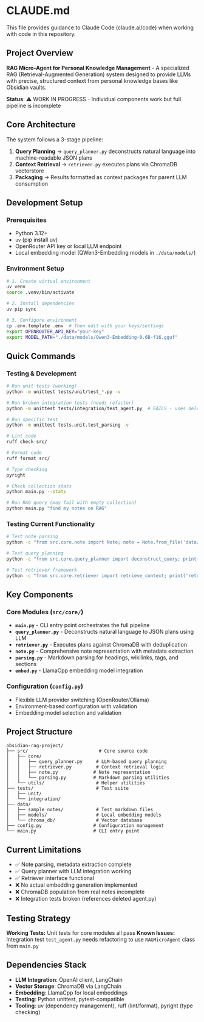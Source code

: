 # CLAUDE.md

This file provides guidance to Claude Code (claude.ai/code) when working with code in this repository.

## Project Overview

**RAG Micro-Agent for Personal Knowledge Management** - A specialized RAG (Retrieval-Augmented Generation) system designed to provide LLMs with precise, structured context from personal knowledge bases like Obsidian vaults.

**Status**: ⚠️ WORK IN PROGRESS - Individual components work but full pipeline is incomplete

## Core Architecture

The system follows a 3-stage pipeline:
1. **Query Planning** → `query_planner.py` deconstructs natural language into machine-readable JSON plans
2. **Context Retrieval** → `retriever.py` executes plans via ChromaDB vectorstore
3. **Packaging** → Results formatted as context packages for parent LLM consumption

## Development Setup

### Prerequisites
- Python 3.12+
- `uv` (pip install uv)
- OpenRouter API key or local LLM endpoint
- Local embedding model (QWen3-Embedding models in `./data/models/`)

### Environment Setup
```bash
# 1. Create virtual environment
uv venv
source .venv/bin/activate

# 2. Install dependencies
uv pip sync

# 3. Configure environment
cp .env.template .env  # Then edit with your keys/settings
export OPENROUTER_API_KEY="your-key"
export MODEL_PATH="./data/models/Qwen3-Embedding-0.6B-f16.gguf"
```

## Quick Commands

### Testing & Development
```bash
# Run unit tests (working)
python -m unittest tests/unit/test_*.py -v

# Run broken integration tests (needs refactor)
python -m unittest tests/integration/test_agent.py  # FAILS - uses deleted agent.py

# Run specific test
python -m unittest tests.unit.test_parsing -v

# Lint code
ruff check src/

# Format code
ruff format src/

# Type checking
pyright

# Check collection stats
python main.py --stats

# Run RAG query (may fail with empty collection)
python main.py "find my notes on RAG"
```

### Testing Current Functionality
```bash
# Test note parsing
python -c "from src.core.note import Note; note = Note.from_file('data/sample_notes/2025 Threat Report - Huntress.md'); print(note.title, note.wikilinks)"

# Test query planning
python -c "from src.core.query_planner import deconstruct_query; print(deconstruct_query('Recent notes about RAG'))"

# Test retriever framework
python -c "from src.core.retriever import retrieve_context; print('retriever module imported successfully')"
```

## Key Components

### Core Modules (`src/core/`)
- **`main.py`** - CLI entry point orchestrates the full pipeline
- **`query_planner.py`** - Deconstructs natural language to JSON plans using LLM
- **`retriever.py`** - Executes plans against ChromaDB with deduplication
- **`note.py`** - Comprehensive note representation with metadata extraction
- **`parsing.py`** - Markdown parsing for headings, wikilinks, tags, and sections
- **`embed.py`** - LlamaCpp embedding model integration

### Configuration (`config.py`)
- Flexible LLM provider switching (OpenRouter/Ollama)
- Environment-based configuration with validation
- Embedding model selection and validation

## Project Structure

```
obsidian-rag-project/
├── src/                          # Core source code
│   ├── core/
│   │   ├── query_planner.py     # LLM-based query planning
│   │   ├── retriever.py         # Context retrieval logic
│   │   ├── note.py             # Note representation
│   │   └── parsing.py          # Markdown parsing utilities
│   └── utils/                   # Helper utilities
├── tests/                       # Test suite
│   ├── unit/
│   └── integration/
├── data/
│   ├── sample_notes/            # Test markdown files
│   ├── models/                  # Local embedding models
│   └── chroma_db/               # Vector database
├── config.py                   # Configuration management
└── main.py                     # CLI entry point
```

## Current Limitations

- ✅ Note parsing, metadata extraction complete
- ✅ Query planner with LLM integration working  
- ✅ Retriever interface functional
- ❌ No actual embedding generation implemented
- ❌ ChromaDB population from real notes incomplete
- ❌ Integration tests broken (references deleted agent.py)

## Testing Strategy

**Working Tests:** Unit tests for core modules all pass
**Known Issues:** Integration test `test_agent.py` needs refactoring to use `RAGMicroAgent` class from `main.py`

## Dependencies Stack

- **LLM Integration**: OpenAI client, LangChain
- **Vector Storage**: ChromaDB via LangChain
- **Embedding**: LlamaCpp for local embeddings
- **Testing**: Python unittest, pytest-compatible
- **Tooling**: uv (dependency management), ruff (lint/format), pyright (type checking)